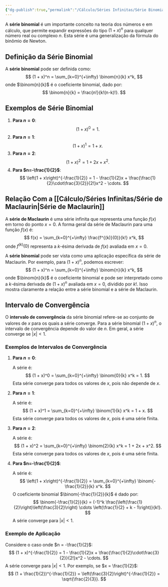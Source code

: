 ```yaml
---
{"dg-publish":true,"permalink":"/Cálculo/Séries Infinitas/Série Binomial/","dgPassFrontmatter":true,"created":"2025-05-20T13:30:13.833-03:00"}
---
```



A **série binomial** é um importante conceito na teoria dos números e em cálculo, que permite expandir expressões do tipo $(1 + x)^n$ para qualquer número real ou complexo $n$. Esta série é uma generalização da fórmula do binômio de Newton.

## Definição da Série Binomial

A **série binomial** pode ser definida como:
$$
(1 + x)^n = \sum_{k=0}^{+\infty} \binom{n}{k} x^k,
$$
onde $\binom{n}{k}$ é o coeficiente binomial, dado por:
$$
\binom{n}{k} = \frac{n!}{k!(n-k)!}.
$$
## Exemplos de Série Binomial

1. **Para $n=0$**:
$$
   (1 + x)^0 = 1.
$$
2. **Para $n=1$**:
$$
   (1 + x)^1 = 1 + x.
$$
3. **Para $n=2$**:
$$
   (1 + x)^2 = 1 + 2x + x^2.
$$
4. **Para $n=-\frac{1}{2}$**:
$$
   \left(1 + x\right)^{-\frac{1}{2}} = 1 - \frac{1}{2}x + \frac{\frac{1}{2}\cdot\frac{3}{2}}{2!}x^2 - \cdots.
$$
## Relação Com a [[Cálculo/Séries Infinitas/Série de Maclaurin\|Série de Maclaurin]]

A **série de Maclaurin** é uma série infinita que representa uma função $f(x)$ em torno do ponto $x=0$. A forma geral da série de Maclaurin para uma função $f(x)$ é:
$$
f(x) = \sum_{k=0}^{+\infty} \frac{f^{(k)}(0)}{k!} x^k,
$$
onde $f^{(k)}(0)$ representa a $k$-ésima derivada de $f(x)$ avaliada em $x=0$.

A **série binomial** pode ser vista como uma aplicação específica da série de Maclaurin. Por exemplo, para $(1 + x)^n$, podemos escrever:
$$
(1 + x)^n = \sum_{k=0}^{+\infty} \binom{n}{k} x^k,
$$
onde $\binom{n}{k}$ é o coeficiente binomial e pode ser interpretado como a $k$-ésima derivada de $(1+x)^n$ avaliada em $x=0$, dividido por $k!$. Isso mostra claramente a relação entre a série binomial e a série de Maclaurin.

## Intervalo de Convergência

O **intervalo de convergência** da série binomial refere-se ao conjunto de valores de $x$ para os quais a série converge. Para a série binomial $(1 + x)^n$, o intervalo de convergência depende do valor de $n$. Em geral, a série converge se $|x| < 1$.

### Exemplos de Intervalos de Convergência

1. **Para $n=0$**:

   A série é:
$$
   (1 + x)^0 = \sum_{k=0}^{+\infty} \binom{0}{k} x^k = 1.
$$
   Esta série converge para todos os valores de $x$, pois não depende de $x$.

2. **Para $n=1$**:

   A série é:
$$
   (1 + x)^1 = \sum_{k=0}^{+\infty} \binom{1}{k} x^k = 1 + x.
$$
   Esta série converge para todos os valores de $x$, pois é uma série finita.

3. **Para $n=2$**:

   A série é:
$$
   (1 + x)^2 = \sum_{k=0}^{+\infty} \binom{2}{k} x^k = 1 + 2x + x^2.
$$
   Esta série converge para todos os valores de $x$, pois é uma série finita.

4. **Para $n=-\frac{1}{2}$**:

   A série é:
$$
   \left(1 + x\right)^{-\frac{1}{2}} = \sum_{k=0}^{+\infty} \binom{-\frac{1}{2}}{k} x^k.
$$
   O coeficiente binomial $\binom{-\frac{1}{2}}{k}$ é dado por:
$$
   \binom{-\frac{1}{2}}{k} = (-1)^k \frac{\left(\frac{1}{2}\right)\left(\frac{3}{2}\right) \cdots \left(\frac{1}{2} + k - 1\right)}{k!}.
$$
   A série converge para $|x| < 1$.

### Exemplo de Aplicação

Considere o caso onde $n = -\frac{1}{2}$:
$$
(1 + x)^{-\frac{1}{2}} = 1 - \frac{1}{2}x + \frac{\frac{1}{2}\cdot\frac{3}{2}}{2!}x^2 - \cdots.
$$
A série converge para $|x| < 1$. Por exemplo, se $x = \frac{1}{2}$:
$$
(1 + \frac{1}{2})^{-\frac{1}{2}} = \left(\frac{3}{2}\right)^{-\frac{1}{2}} = \sqrt{\frac{2}{3}}.
$$